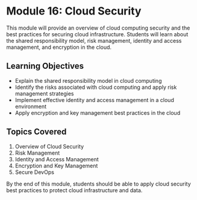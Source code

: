 # Module 16: Cloud Security

This module will provide an overview of cloud computing security and the best practices for securing cloud infrastructure. Students will learn about the shared responsibility model, risk management, identity and access management, and encryption in the cloud.

## Learning Objectives

- Explain the shared responsibility model in cloud computing
- Identify the risks associated with cloud computing and apply risk management strategies
- Implement effective identity and access management in a cloud environment
- Apply encryption and key management best practices in the cloud

## Topics Covered

1. Overview of Cloud Security
2. Risk Management
3. Identity and Access Management
4. Encryption and Key Management
5. Secure DevOps

By the end of this module, students should be able to apply cloud security best practices to protect cloud infrastructure and data.
